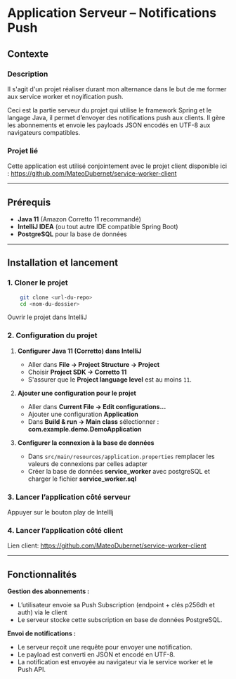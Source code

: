 # Application Serveur – Notifications Push

## Contexte

### Description
Il s'agit d'un projet réaliser durant mon alternance dans le but de me former aux service worker et noyification push.

Ceci est la partie serveur du projet qui utilise le framework Spring et le langage Java, il permet d’envoyer des notifications push aux clients. Il gère les abonnements et envoie les payloads JSON encodés en UTF-8 aux navigateurs compatibles.

### Projet lié
Cette application est utilisé conjointement avec le projet client disponible ici :
https://github.com/MateoDubernet/service-worker-client

---

## Prérequis

- **Java 11** (Amazon Corretto 11 recommandé)
- **IntelliJ IDEA** (ou tout autre IDE compatible Spring Boot)
- **PostgreSQL** pour la base de données
---

## Installation et lancement
### 1. Cloner le projet
```bash
    git clone <url-du-repo>
    cd <nom-du-dossier>
```
Ouvrir le projet dans IntelliJ

### 2. Configuration du projet
1. **Configurer Java 11 (Corretto) dans IntelliJ**
    - Aller dans **File → Project Structure → Project**
    - Choisir **Project SDK → Corretto 11**
    - S'assurer que le **Project language level** est au moins `11`.


2. **Ajouter une configuration pour le projet**
    - Aller dans **Current File → Edit configurations...**
    - Ajouter une configuration **Application**
    - Dans **Build & run -> Main class** sélectionner : **com.example.demo.DemoApplication**


3. **Configurer la connexion à la base de données**
   - Dans `src/main/resources/application.properties` remplacer les valeurs de connexions par celles adapter
   - Créer la base de données **service_worker** avec postgreSQL et charger le fichier **service_worker.sql**

### 3. Lancer l’application côté serveur
Appuyer sur le bouton play de IntellIj

### 4. Lancer l’application côté client
Lien client: https://github.com/MateoDubernet/service-worker-client

---

## Fonctionnalités
**Gestion des abonnements :**
- L’utilisateur envoie sa Push Subscription (endpoint + clés p256dh et auth) via le client
- Le serveur stocke cette subscription en base de données PostgreSQL.

**Envoi de notifications :**
- Le serveur reçoit une requête pour envoyer une notification.
- Le payload est converti en JSON et encodé en UTF-8.
- La notification est envoyée au navigateur via le service worker et le Push API.





